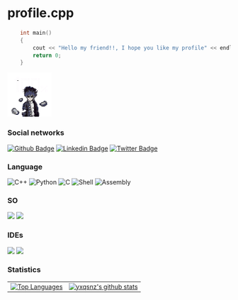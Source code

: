 # profile.cpp 

```C++
    int main()
    {
        cout << "Hello my friend!!, I hope you like my profile" << endl;
        return 0;
    }
```
![my](https://github.com/VitorMob/VitorMob/blob/main/mob-pyscho.gif.gif)
### Social networks 
[![Github Badge](https://img.shields.io/badge/GitHub-100000?style=for-the-badge&logo=github&logoColor=white&link=https://github.com/VitorMob)](https://github.com/VitorMob)
[![Linkedin Badge](https://img.shields.io/badge/LinkedIn-0077B5?style=for-the-badge&logo=linkedin&logoColor=white&link=https://www.linkedin.com/in/joão-victor-9136b5209/)](https://www.linkedin.com/in/joão-victor-9136b5209/)
[![Twitter Badge](https://img.shields.io/badge/Twitter-1DA1F2?style=for-the-badge&logo=twitter&logoColor=white&link=https://twitter.com/Vitor_Mob)](https://twitter.com/Vitor_Mob)

### Language
![C++](https://img.shields.io/badge/C%2B%2B-00599C?style=for-the-badge&logo=c%2B%2B&logoColor=white)
![Python](https://img.shields.io/badge/Python-3776AB?style=for-the-badge&logo=python&logoColor=white)
![C](https://img.shields.io/badge/C-00599C?style=for-the-badge&logo=c&logoColor=white) 
![Shell](https://img.shields.io/badge/Shell_Script-121011?style=for-the-badge&logo=gnu-bash&logoColor=white)
![Assembly](https://camo.githubusercontent.com/fe2cb26b4331c39f0ef1d974a36ef59f922d0ad88735e15dfa00452c6975e3b6/68747470733a2f2f696d672e736869656c64732e696f2f62616467652f417373656d626c792d3965376132363f7374796c653d666f722d7468652d6261646765)

### SO
![](https://img.shields.io/badge/Linux-FCC624?style=for-the-badge&logo=linux&logoColor=black)
![](https://img.shields.io/badge/Deepin-007CFF?style=for-the-badge&logo=deepin&logoColor=white)

### IDEs

![](https://img.shields.io/badge/Visual_Studio_Code-0078D4?style=for-the-badge&logo=visual%20studio%20code&logoColor=white)
![](https://img.shields.io/badge/VIM-%2311AB00.svg?&style=for-the-badge&logo=vim&logoColor=white)

### Statistics
|     |     |
| --- | --- |
|[![Top Languages](https://github-readme-stats.vercel.app/api/top-langs/?username=VitorMob&theme=dracula&layout=demo)](https://github.com/anuraghazra/github-readme-stats)|[![yxqsnz's github stats](https://github-readme-stats.vercel.app/api?username=VitorMob&theme=dracula&count_private=true)](https://github.com/anuraghazra/github-readme-stats)|
